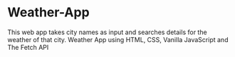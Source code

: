 # Weather-App
This web app takes city names as input and searches details for the weather of that city. Weather App using HTML, CSS, Vanilla JavaScript and The Fetch API
